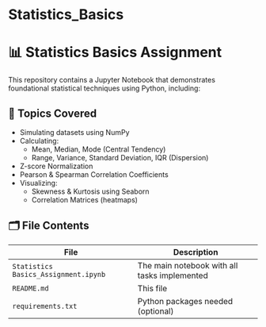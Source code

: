 # Statistics_Basics
# 📊 Statistics Basics Assignment

This repository contains a Jupyter Notebook that demonstrates foundational statistical techniques using Python, including:

## 🧠 Topics Covered

- Simulating datasets using NumPy
- Calculating:
  - Mean, Median, Mode (Central Tendency)
  - Range, Variance, Standard Deviation, IQR (Dispersion)
- Z-score Normalization
- Pearson & Spearman Correlation Coefficients
- Visualizing:
  - Skewness & Kurtosis using Seaborn
  - Correlation Matrices (heatmaps)

## 🗂️ File Contents

| File                              | Description                                  |
|-----------------------------------|----------------------------------------------|
| `Statistics Basics_Assignment.ipynb` | The main notebook with all tasks implemented |
| `README.md`                        | This file                                    |
| `requirements.txt`                | Python packages needed (optional)            |


